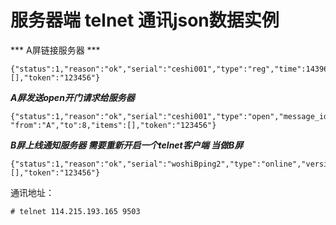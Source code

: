 # 服务器端 telnet 通讯json数据实例


*** A屏链接服务器 ***
```
{"status":1,"reason":"ok","serial":"ceshi001","type":"reg","time":1439628474,"from":"A","to":"","items":[],"token":"123456"}
```

***A屏发送open开门请求给服务器***
```
{"status":1,"reason":"ok","serial":"ceshi001","type":"open","message_id":"guarda_2","time":1439628540, "from":"A","to":8,"items":[],"token":"123456"}
```

***B屏上线通知服务器 需要重新开启一个telnet客户端 当做B屏***
```
{"status":1,"reason":"ok","serial":"woshiBping2","type":"online","version":"v1.0","message_id":"guard_7","time":1439628533,"from":"B","to":"ceshi001","house_id":8,"items":[],"token":"123456"}
```


通讯地址：
```
# telnet 114.215.193.165 9503
```




